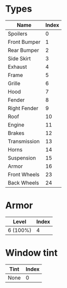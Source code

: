 # Types
Name | Index
--- | --- 
Spoilers | 0
Front Bumper | 1
Rear Bumper | 2
Side Skirt | 3
Exhaust | 4
Frame | 5
Grille | 6
Hood | 7
Fender | 8
Right Fender | 9
Roof | 10
Engine | 11
Brakes | 12
Transmission | 13
Horns | 14
Suspension | 15
Armor | 16
Front Wheels | 23
Back Wheels | 24

# Armor
Level | Index
--- | --- 
6 (100%) | 4

# Window tint
Tint | Index
--- | --- 
None | 0